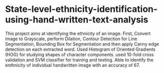 # State-level-ethnicity-identification-using-hand-written-text-analysis

This project aims at identifying the ethnicity of an image. First, Convert image to Grayscale, perform Dilation, Contour Detection for Line Segmentation, Bounding Box for Segmentation and then apply Canny edge detection on each extracted word. Used Histogram of Oriented Gradients (HOG) for studying shapes of character components. used 10-fold cross validation and SVM classifier for training and testing. Able to identify the enthnicity of individual handwritten image with an accuracy of 67.
